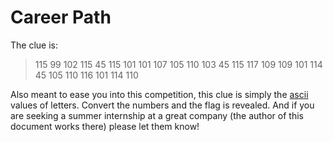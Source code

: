 # Career Path

The clue is:

> 115 99 102 115 45 115 101 101 107 105 110 103 45 115 117 109 109 101 114 45 105 110 116 101 114 110

Also meant to ease you into this competition, this clue is simply the [ascii](https://en.wikipedia.org/wiki/ASCII) values of letters. Convert the numbers and the flag is revealed. And if you are seeking a summer internship at a great company (the author of this document works there) please let them know!

